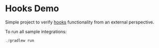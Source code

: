 # Hooks Demo

Simple project to verify [hooks](https://github.com/intuit/hooks) functionality from an external perspective.

To run all sample integrations:
```kotlin
./gradlew run
```
